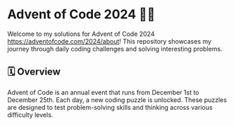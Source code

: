 # Advent of Code 2024 🎄✨

Welcome to my solutions for Advent of Code 2024 https://adventofcode.com/2024/about! This repository showcases my journey through daily coding challenges and solving interesting problems.

## 🗓️ Overview

Advent of Code is an annual event that runs from December 1st to December 25th. Each day, a new coding puzzle is unlocked. These puzzles are designed to test problem-solving skills and thinking across various difficulty levels.

